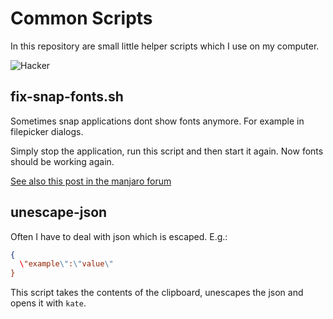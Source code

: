 # Common Scripts

In this repository are small little helper scripts which I use on my computer.

![Hacker](https://media.giphy.com/media/v1.Y2lkPTc5MGI3NjExZjdscnp2ZnV5a3FmNzQ5NDV1NHR2NnEwdHNxZGpybXQyZ3ZjcGoxdSZlcD12MV9naWZzX3NlYXJjaCZjdD1n/3oriNLx3dUqFgVi86I/giphy.gif)

## fix-snap-fonts.sh

Sometimes snap applications dont show fonts anymore. For example in filepicker dialogs.

Simply stop the application, run this script and then start it again. Now fonts should be working again.

[See also this post in the manjaro forum](https://forum.manjaro.org/t/howto-fix-snap-corrupted-fonts-tofu-blocks-rectangles/5487)

## unescape-json

Often I have to deal with json which is escaped. E.g.:

```json
{
  \"example\":\"value\"
}
```

This script takes the contents of the clipboard, unescapes the json and opens it with `kate`.
